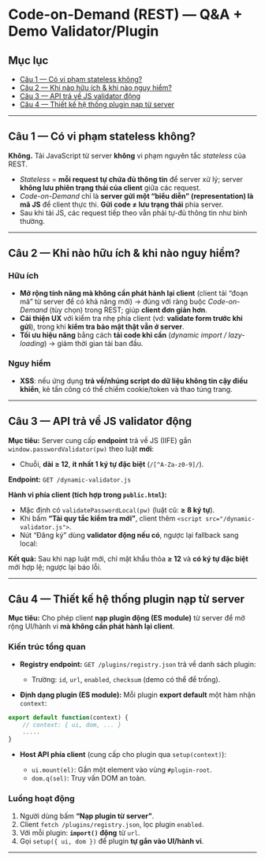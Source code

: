 # Code-on-Demand (REST) — Q&A + Demo Validator/Plugin

## Mục lục

* [Câu 1 — Có vi phạm stateless không?](#câu-1--có-vi-phạm-stateless-không)
* [Câu 2 — Khi nào hữu ích & khi nào nguy hiểm?](#câu-2--khi-nào-hữu-ích--khi-nào-nguy-hiểm)
* [Câu 3 — API trả về JS validator động](#câu-3--api-trả-về-js-validator-động)
* [Câu 4 — Thiết kế hệ thống plugin nạp từ server](#câu-4--thiết-kế-hệ-thống-plugin-nạp-từ-server)

---

## Câu 1 — Có vi phạm stateless không?

**Không.** Tải JavaScript từ server **không** vi phạm nguyên tắc *stateless* của REST.

* *Stateless* = **mỗi request tự chứa đủ thông tin** để server xử lý; server **không lưu phiên trạng thái của client** giữa các request.
* *Code-on-Demand* chỉ là **server gửi một “biểu diễn” (representation) là mã JS** để client thực thi. **Gửi code ≠ lưu trạng thái** phía server.
* Sau khi tải JS, các request tiếp theo vẫn phải tự-đủ thông tin như bình thường.

---

## Câu 2 — Khi nào hữu ích & khi nào nguy hiểm?

### Hữu ích

* **Mở rộng tính năng mà không cần phát hành lại client** (client tải “đoạn mã” từ server để có khả năng mới) → đúng với ràng buộc *Code-on-Demand* (tùy chọn) trong REST; giúp **client đơn giản hơn**.
* **Cải thiện UX** với kiểm tra nhẹ phía client (vd: **validate form trước khi gửi**), trong khi **kiểm tra bảo mật thật vẫn ở server**.
* **Tối ưu hiệu năng** bằng cách **tải code khi cần** (*dynamic import / lazy-loading*) → giảm thời gian tải ban đầu.

### Nguy hiểm

* **XSS**: nếu ứng dụng **trả về/nhúng script do dữ liệu không tin cậy điều khiển**, kẻ tấn công có thể chiếm cookie/token và thao túng trang.

---

## Câu 3 — API trả về JS validator động

**Mục tiêu:** Server cung cấp **endpoint** trả về JS (IIFE) gắn `window.passwordValidator(pw)` theo luật **mới**:

* Chuỗi, **dài ≥ 12**, **ít nhất 1 ký tự đặc biệt** (`/[^A-Za-z0-9]/`).

**Endpoint:** `GET /dynamic-validator.js`

**Hành vi phía client (tích hợp trong `public.html`):**

* Mặc định có `validatePasswordLocal(pw)` (luật cũ: **≥ 8 ký tự**).
* Khi bấm **“Tải quy tắc kiểm tra mới”**, client thêm `<script src="/dynamic-validator.js">`.
* Nút “Đăng ký” dùng **validator động nếu có**, ngược lại fallback sang local:

**Kết quả:** Sau khi nạp luật mới, chỉ mật khẩu thỏa **≥ 12** và **có ký tự đặc biệt** mới hợp lệ; ngược lại báo lỗi.

---

## Câu 4 — Thiết kế hệ thống plugin nạp từ server

**Mục tiêu:** Cho phép client **nạp plugin động (ES module)** từ server để mở rộng UI/hành vi **mà không cần phát hành lại client**.

### Kiến trúc tổng quan

* **Registry endpoint:** `GET /plugins/registry.json` trả về danh sách plugin:

  * Trường: `id`, `url`, `enabled`, `checksum` (demo có thể để trống).

* **Định dạng plugin (ES module):** Mỗi plugin **export default** một hàm nhận `context`:

```js
export default function(context) {
    // context: { ui, dom, ... }
    .....
}
```

* **Host API phía client** (cung cấp cho plugin qua `setup(context)`):

    * `ui.mount(el)`: Gắn một element vào vùng `#plugin-root`.
    * `dom.q(sel)`: Truy vấn DOM an toàn.

### Luồng hoạt động

1. Người dùng bấm **“Nạp plugin từ server”**.
2. Client `fetch /plugins/registry.json`, lọc plugin `enabled`.
3. Với mỗi plugin: **`import()` động** từ `url`.
4. Gọi `setup({ ui, dom })` để plugin **tự gắn vào UI/hành vi**.

---
